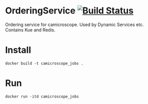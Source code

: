 # OrderingService [![Build Status](https://travis-ci.org/camicroscope/OrderingService.svg?branch=master)](https://travis-ci.org/camicroscope/OrderingService)
Ordering service for camicroscope. Used by Dynamic Services etc. Contains Kue and Redis.


# Install
`docker build -t camicroscope_jobs .`

# Run
`docker run -itd camicroscope_jobs`
